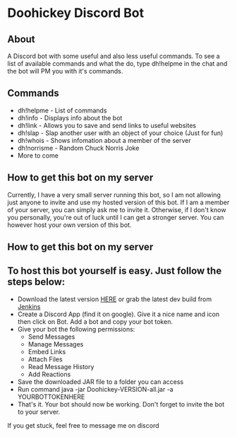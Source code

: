 # Doohickey Discord Bot

## About

A Discord bot with some useful and also less useful commands. To see a list of available commands and what the do, type dh!helpme in the chat and the bot will PM you with it's commands.

## Commands

* dh!helpme - List of commands
* dh!info - Displays info about the bot
* dh!link - Allows you to save and send links to useful websites
* dh!slap - Slap another user with an object of your choice (Just for fun)
* dh!whois - Shows infomation about a member of the server
* dh!norrisme - Random Chuck Norris Joke
* More to come

## How to get this bot on my server

Currently, I have a very small server running this bot, so I am not allowing just anyone to invite and use my hosted version of this bot. If I am a member of your server, you can simply ask me to invite it. Otherwise, if I don't know you personally, you're out of luck until I can get a stronger server. You can however host your own version of this bot.

## How to get this bot on my server

## To host this bot yourself is easy. Just follow the steps below:

* Download the latest version [HERE](https://hypherionmc.me/bot/Doohickey-0.1-all.jar) or grab the latest dev build from [Jenkins](https://ci.hypherionmc.me/job/DoohickeyBot/)
* Create a Discord App (find it on google). Give it a nice name and icon then click on Bot. Add a bot and copy your bot token.
* Give your bot the following permissions:
     * Send Messages
     * Manage Messages
     * Embed Links
     * Attach Files
     * Read Message History
     * Add Reactions
* Save the downloaded JAR file to a folder you can access
* Run command java -jar Doohickey-VERSION-all.jar -a YOURBOTTOKENHERE
* That's it. Your bot should now be working. Don't forget to invite the bot to your server.

If you get stuck, feel free to message me on discord
